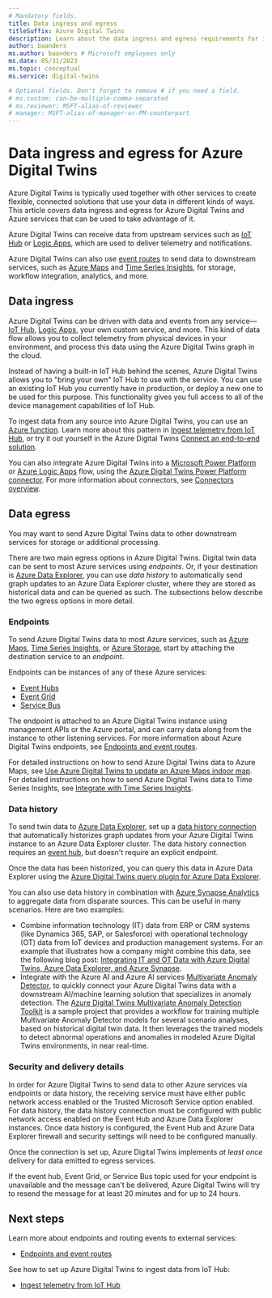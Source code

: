 ```yaml
---
# Mandatory fields.
title: Data ingress and egress
titleSuffix: Azure Digital Twins
description: Learn about the data ingress and egress requirements for integrating Azure Digital Twins with other services.
author: baanders
ms.author: baanders # Microsoft employees only
ms.date: 05/31/2023
ms.topic: conceptual
ms.service: digital-twins

# Optional fields. Don't forget to remove # if you need a field.
# ms.custom: can-be-multiple-comma-separated
# ms.reviewer: MSFT-alias-of-reviewer
# manager: MSFT-alias-of-manager-or-PM-counterpart
---
```


# Data ingress and egress for Azure Digital Twins

Azure Digital Twins is typically used together with other services to create flexible, connected solutions that use your data in different kinds of ways. This article covers data ingress and egress for Azure Digital Twins and Azure services that can be used to take advantage of it.

Azure Digital Twins can receive data from upstream services such as [IoT Hub](../iot-hub/about-iot-hub.md) or [Logic Apps](../logic-apps/logic-apps-overview.md), which are used to deliver telemetry and notifications. 

Azure Digital Twins can also use [event routes](concepts-route-events.md) to send data to downstream services, such as [Azure Maps](../azure-maps/about-azure-maps.md) and [Time Series Insights](../time-series-insights/overview-what-is-tsi.md), for storage, workflow integration, analytics, and more. 

## Data ingress

Azure Digital Twins can be driven with data and events from any service—[IoT Hub](../iot-hub/about-iot-hub.md), [Logic Apps](../logic-apps/logic-apps-overview.md), your own custom service, and more. This kind of data flow allows you to collect telemetry from physical devices in your environment, and process this data using the Azure Digital Twins graph in the cloud.

Instead of having a built-in IoT Hub behind the scenes, Azure Digital Twins allows you to "bring your own" IoT Hub to use with the service. You can use an existing IoT Hub you currently have in production, or deploy a new one to be used for this purpose. This functionality gives you full access to all of the device management capabilities of IoT Hub.

To ingest data from any source into Azure Digital Twins, you can use an [Azure function](../azure-functions/functions-overview.md). Learn more about this pattern in [Ingest telemetry from IoT Hub](how-to-ingest-iot-hub-data.md), or try it out yourself in the Azure Digital Twins [Connect an end-to-end solution](tutorial-end-to-end.md). 

You can also integrate Azure Digital Twins into a [Microsoft Power Platform](/power-platform) or [Azure Logic Apps](../logic-apps/logic-apps-overview.md) flow, using the [Azure Digital Twins Power Platform connector](how-to-use-power-platform-logic-apps-connector.md). For more information about connectors, see [Connectors overview](/connectors/connectors).

## Data egress

You may want to send Azure Digital Twins data to other downstream services for storage or additional processing. 

There are two main egress options in Azure Digital Twins. Digital twin data can be sent to most Azure services using *endpoints*. Or, if your destination is [Azure Data Explorer](/azure/data-explorer/data-explorer-overview), you can use *data history* to automatically send graph updates to an Azure Data Explorer cluster, where they are stored as historical data and can be queried as such. The subsections below describe the two egress options in more detail.

### Endpoints

To send Azure Digital Twins data to most Azure services, such as [Azure Maps](../azure-maps/about-azure-maps.md), [Time Series Insights](../time-series-insights/overview-what-is-tsi.md), or [Azure Storage](../storage/common/storage-introduction.md), start by attaching the destination service to an *endpoint*. 

Endpoints can be instances of any of these Azure services:
* [Event Hubs](../event-hubs/event-hubs-about.md)
* [Event Grid](../event-grid/overview.md)
* [Service Bus](../service-bus-messaging/service-bus-messaging-overview.md)

The endpoint is attached to an Azure Digital Twins instance using management APIs or the Azure portal, and can carry data along from the instance to other listening services. For more information about Azure Digital Twins endpoints, see [Endpoints and event routes](concepts-route-events.md).

For detailed instructions on how to send Azure Digital Twins data to Azure Maps, see [Use Azure Digital Twins to update an Azure Maps indoor map](how-to-integrate-maps.md). For detailed instructions on how to send Azure Digital Twins data to Time Series Insights, see [Integrate with Time Series Insights](how-to-integrate-time-series-insights.md).

### Data history

To send twin data to [Azure Data Explorer](/azure/data-explorer/data-explorer-overview), set up a [data history connection](concepts-data-history.md) that automatically historizes graph updates from your Azure Digital Twins instance to an Azure Data Explorer cluster. The data history connection requires an [event hub](../event-hubs/event-hubs-about.md), but doesn't require an explicit endpoint.

Once the data has been historized, you can query this data in Azure Data Explorer using the [Azure Digital Twins query plugin for Azure Data Explorer](concepts-data-explorer-plugin.md).

You can also use data history in combination with [Azure Synapse Analytics](../synapse-analytics/overview-what-is.md) to aggregate data from disparate sources. This can be useful in many scenarios. Here are two examples:
* Combine information technology (IT) data from ERP or CRM systems (like Dynamics 365, SAP, or Salesforce) with operational technology (OT) data from IoT devices and production management systems. For an example that illustrates how a company might combine this data, see the following blog post: [Integrating IT and OT Data with Azure Digital Twins, Azure Data Explorer, and Azure Synapse](https://techcommunity.microsoft.com/t5/internet-of-things-blog/integrating-it-and-ot-data-with-azure-digital-twins-azure-data/ba-p/3401981).
* Integrate with the Azure AI and Azure AI services [Multivariate Anomaly Detector](../ai-services/anomaly-detector/overview.md), to quickly connect your Azure Digital Twins data with a downstream AI/machine learning solution that specializes in anomaly detection. The [Azure Digital Twins Multivariate Anomaly Detection Toolkit](/samples/azure-samples/digital-twins-mvad-integration/adt-mvad-integration/) is a sample project that provides a workflow for training multiple Multivariate Anomaly Detector models for several scenario analyses, based on historical digital twin data. It then leverages the trained models to detect abnormal operations and anomalies in modeled Azure Digital Twins environments, in near real-time. 

### Security and delivery details

In order for Azure Digital Twins to send data to other Azure services via endpoints or data history, the receiving service must have either public network access enabled or the Trusted Microsoft Service option enabled. For data history, the data history connection must be configured with public network access enabled on the Event Hub and Azure Data Explorer instances. Once data history is configured, the Event Hub and Azure Data Explorer firewall and security settings will need to be configured manually.

Once the connection is set up, Azure Digital Twins implements *at least once* delivery for data emitted to egress services. 

If the event hub, Event Grid, or Service Bus topic used for your endpoint is unavailable and the message can't be delivered, Azure Digital Twins will try to resend the message for at least 20 minutes and for up to 24 hours.

## Next steps

Learn more about endpoints and routing events to external services:
* [Endpoints and event routes](concepts-route-events.md)

See how to set up Azure Digital Twins to ingest data from IoT Hub:
* [Ingest telemetry from IoT Hub](how-to-ingest-iot-hub-data.md)

